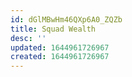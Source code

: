 ```yaml
---
id: dGlMBwHm46QXp6A0_ZQZb
title: Squad Wealth
desc: ''
updated: 1644961726967
created: 1644961726967
---
```


